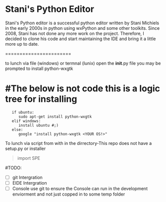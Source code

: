 Stani's Python Editor
=======================

Stani's Python editor is a successful python editor written by Stani Michiels in the early 2000s in python
using wxPython and some other toolkits. Since 2008, Stani has not done any more work on the project. Therefore, I decided to clone his code and start
maintaining the IDE and bring it a little more up to date.

=======================


to lunch 
via file (windows) or termnal (lunix) open the __init__.py file you may be prompted to install python-wxgtk

#The below is not code this is a logic tree for installing
=======================
   
   
```   
   if ubuntu:
      sudo apt-get install python-wxgtk
   elif windows:
      install ubuntu #;)
   else:
      google "install python-wxgtk <YOUR OS!>"
   ```
   
   
To lunch via script from with in the dirrectory-This repo does not have a setup.py or installer
>import SPE


#TODO:
-[ ] git Intergration 
-[ ] EIDE Intergration
-[ ] Console use git to ensure the Console can run in the development enviorment and not just copped in to some temp folder
